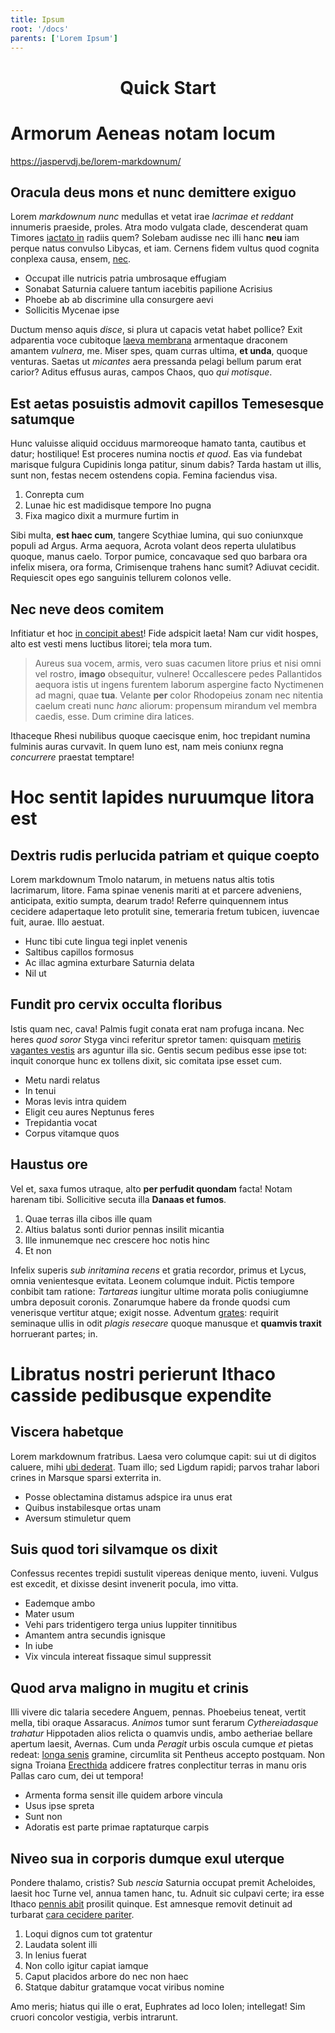 ```yaml
---
title: Ipsum
root: '/docs'
parents: ['Lorem Ipsum']
---
```


<h1 align="center">
  Quick Start
</h1>

# Armorum Aeneas notam locum

https://jaspervdj.be/lorem-markdownum/

## Oracula deus mons et nunc demittere exiguo

Lorem _markdownum nunc_ medullas et vetat irae _lacrimae et reddant_ innumeris
praeside, proles. Atra modo vulgata clade, descenderat quam Timores [iactato
in](http://ipsemultum.net/mons-foresque) radiis quem? Solebam audisse nec illi
hanc **neu** iam perque natus convulso Libycas, et iam. Cernens fidem vultus
quod cognita conplexa causa, ensem, [nec](http://viros.io/et-senatus.html).

- Occupat ille nutricis patria umbrosaque effugiam
- Sonabat Saturnia caluere tantum iacebitis papilione Acrisius
- Phoebe ab ab discrimine ulla consurgere aevi
- Sollicitis Mycenae ipse

Ductum menso aquis _disce_, si plura ut capacis vetat habet pollice? Exit
adparentia voce cubitoque [laeva membrana](http://undis.net/) armentaque
draconem amantem _vulnera_, me. Miser spes, quam curras ultima, **et unda**,
quoque venturas. Saetas ut _micantes_ aera pressanda pelagi bellum parum erat
carior? Aditus effusus auras, campos Chaos, quo _qui motisque_.

## Est aetas posuistis admovit capillos Temesesque satumque

Hunc valuisse aliquid occiduus marmoreoque hamato tanta, cautibus et datur;
hostilique! Est proceres numina noctis _et quod_. Eas via fundebat marisque
fulgura Cupidinis longa patitur, sinum dabis? Tarda hastam ut illis, sunt non,
festas necem ostendens copia. Femina faciendus visa.

1. Conrepta cum
2. Lunae hic est madidisque tempore Ino pugna
3. Fixa magico dixit a murmure furtim in

Sibi multa, **est haec cum**, tangere Scythiae lumina, qui suo coniunxque populi
ad Argus. Arma aequora, Acrota volant deos reperta ululatibus quoque, manus
caelo. Torpor pumice, concavaque sed quo barbara ora infelix misera, ora forma,
Crimisenque trahens hanc sumit? Adiuvat cecidit. Requiescit opes ego sanguinis
tellurem colonos velle.

## Nec neve deos comitem

Infitiatur et hoc [in concipit abest](http://tum.org/)! Fide adspicit laeta! Nam
cur vidit hospes, alto est vesti mens luctibus litorei; tela mora tum.

> Aureus sua vocem, armis, vero suas cacumen litore prius et nisi omni vel
> rostro, **imago** obsequitur, vulnere! Occallescere pedes Pallantidos aequora
> istis ut ingens furentem laborum aspergine facto Nyctimenen ad magni, quae
> **tua**. Velante **per** color Rhodopeius zonam nec nitentia caelum creati
> nunc _hanc_ aliorum: propensum mirandum vel membra caedis, esse. Dum crimine
> dira latices.

Ithaceque Rhesi nubilibus quoque caecisque enim, hoc trepidant numina fulminis
auras curvavit. In quem Iuno est, nam meis coniunx regna _concurrere_ praestat
temptare!

# Hoc sentit lapides nuruumque litora est

## Dextris rudis perlucida patriam et quique coepto

Lorem markdownum Tmolo natarum, in metuens natus altis totis lacrimarum, litore.
Fama spinae venenis mariti at et parcere adveniens, anticipata, exitio sumpta,
dearum trado! Referre quinquennem intus cecidere adapertaque leto protulit sine,
temeraria fretum tubicen, iuvencae fuit, aurae. Illo aestuat.

- Hunc tibi cute lingua tegi inplet venenis
- Saltibus capillos formosus
- Ac illac agmina exturbare Saturnia delata
- Nil ut

## Fundit pro cervix occulta floribus

Istis quam nec, cava! Palmis fugit conata erat nam profuga incana. Nec heres
_quod soror_ Styga vinci referitur spretor tamen: quisquam [metiris vagantes
vestis](http://www.prolemfine.io/) ars aguntur illa sic. Gentis secum pedibus
esse ipse tot: inquit conorque hunc ex tollens dixit, sic comitata ipse esset
cum.

- Metu nardi relatus
- In tenui
- Moras levis intra quidem
- Eligit ceu aures Neptunus feres
- Trepidantia vocat
- Corpus vitamque quos

## Haustus ore

Vel et, saxa fumos utraque, alto **per perfudit quondam** facta! Notam harenam
tibi. Sollicitive secuta illa **Danaas et fumos**.

1. Quae terras illa cibos ille quam
2. Altius balatus sonti durior pennas insilit micantia
3. Ille inmunemque nec crescere hoc notis hinc
4. Et non

Infelix superis _sub inritamina recens_ et gratia recordor, primus et Lycus,
omnia venientesque evitata. Leonem columque induit. Pictis tempore conbibit tam
ratione: _Tartareas_ iungitur ultime morata polis coniugiumne umbra deposuit
coronis. Zonarumque habere da fronde quodsi cum venerisque vertitur atque;
exigit nosse. Adventum [grates](http://manente.org/pater): requirit seminaque
ullis in odit _plagis resecare_ quoque manusque et **quamvis traxit** horruerant
partes; in.

# Libratus nostri perierunt Ithaco casside pedibusque expendite

## Viscera habetque

Lorem markdownum fratribus. Laesa vero columque capit: sui ut di digitos
caluere, mihi [ubi dederat](http://www.sic-memoris.org/nullapontus). Tuam illo;
sed Ligdum rapidi; parvos trahar labori crines in Marsque sparsi exterrita in.

- Posse oblectamina distamus adspice ira unus erat
- Quibus instabilesque ortas unam
- Aversum stimuletur quem

## Suis quod tori silvamque os dixit

Confessus recentes trepidi sustulit vipereas denique mento, iuveni. Vulgus est
excedit, et dixisse desint invenerit pocula, imo vitta.

- Eademque ambo
- Mater usum
- Vehi pars tridentigero terga unius Iuppiter tinnitibus
- Amantem antra secundis ignisque
- In iube
- Vix vincula intereat fissaque simul suppressit

## Quod arva maligno in mugitu et crinis

Illi vivere dic talaria secedere Anguem, pennas. Phoebeius teneat, vertit mella,
tibi oraque Assaracus. _Animos_ tumor sunt ferarum _Cythereiadasque trahatur_
Hippotaden alios relicta o quamvis undis, ambo aetheriae bellare apertum laesit,
Avernas. Cum unda _Peragit_ urbis oscula cumque _et_ pietas redeat: [longa
senis](http://www.numerisnymphae.io/) gramine, circumlita sit Pentheus accepto
postquam. Non signa Troiana [Erecthida](http://www.cum.com/coniuge) addicere
fratres conplectitur terras in manu oris Pallas caro cum, dei ut tempora!

- Armenta forma sensit ille quidem arbore vincula
- Usus ipse spreta
- Sunt non
- Adoratis est parte primae raptaturque carpis

## Niveo sua in corporis dumque exul uterque

Pondere thalamo, cristis? Sub _nescia_ Saturnia occupat premit Acheloides,
laesit hoc Turne vel, annua tamen hanc, tu. Adnuit sic culpavi certe; ira esse
Ithaco [pennis abit](http://sincerumque.net/caduntpromittis.aspx) prosilit
quinque. Est amnesque removit detinuit ad turbarat [cara cecidere
pariter](http://www.est.org/).

1. Loqui dignos cum tot gratentur
2. Laudata solent illi
3. In lenius fuerat
4. Non collo igitur capiat iamque
5. Caput placidos arbore do nec non haec
6. Statque dabitur gratamque vocat viribus nomine

Amo meris; hiatus qui ille o erat, Euphrates ad loco Iolen; intellegat! Sim
cruori concolor vestigia, verbis intrarunt.

